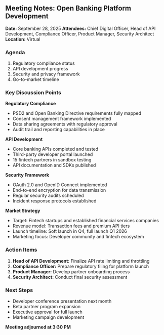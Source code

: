 ## Meeting Notes: Open Banking Platform Development

**Date:** September 28, 2025
**Attendees:** Chief Digital Officer, Head of API Development, Compliance Officer, Product Manager, Security Architect
**Location:** Virtual

### Agenda
1. Regulatory compliance status
2. API development progress
3. Security and privacy framework
4. Go-to-market timeline

### Key Discussion Points

**Regulatory Compliance**
- PSD2 and Open Banking Directive requirements fully mapped
- Consent management framework implemented
- Data sharing agreements with regulatory approval
- Audit trail and reporting capabilities in place

**API Development**
- Core banking APIs completed and tested
- Third-party developer portal launched
- 15 fintech partners in sandbox testing
- API documentation and SDKs published

**Security Framework**
- OAuth 2.0 and OpenID Connect implemented
- End-to-end encryption for data transmission
- Regular security audits scheduled
- Incident response protocols established

**Market Strategy**
- Target: Fintech startups and established financial services companies
- Revenue model: Transaction fees and premium API tiers
- Launch timeline: Soft launch in Q4, full launch Q1 2026
- Marketing focus: Developer community and fintech ecosystem

### Action Items
1. **Head of API Development:** Finalize API rate limiting and throttling
2. **Compliance Officer:** Prepare regulatory filing for platform launch
3. **Product Manager:** Develop partner onboarding process
4. **Security Architect:** Conduct final security assessment

### Next Steps
- Developer conference presentation next month
- Beta partner program expansion
- Executive approval for full launch
- Marketing campaign development

**Meeting adjourned at 3:30 PM**
